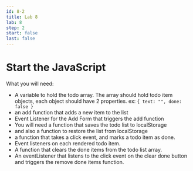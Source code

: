 ```yaml
---
id: 8-2
title: Lab 8
lab: 8
step: 2
start: false
last: false
---
```


# Start the JavaScript

What you will need:

- A variable to hold the todo array. The array should hold todo item objects, each object should have 2 properties. ex:
```{ text: "", done: false }```
- an add function that adds a new item to the list
- Event Listener for the Add Form that triggers the add function
- You will need a function that saves the todo list to localStorage
- and also a function to restore the list from localStorage
- a function that takes a click event, and marks a todo item as done.
- Event listeners on each rendered todo item.
- A function that clears the done items from the todo list array.
- An eventListener that listens to the click event on the clear done button and triggers the remove done items function.


